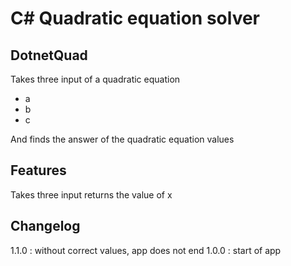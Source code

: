 # C# Quadratic equation solver
## DotnetQuad

Takes three input of a quadratic equation
* a
* b
* c

And finds the answer of the quadratic equation values

Features
--------

Takes three input returns the value of x

Changelog
---------
1.1.0 : without correct values, app does not end
1.0.0 : start of app